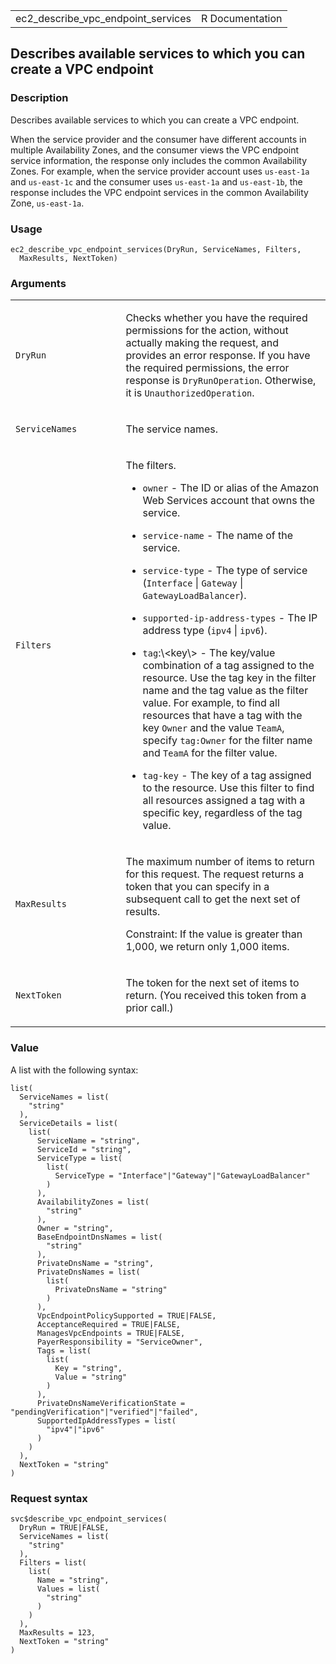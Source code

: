 <table style="width: 100%;">
<tbody>
<tr class="odd">
<td>ec2_describe_vpc_endpoint_services</td>
<td style="text-align: right;">R Documentation</td>
</tr>
</tbody>
</table>

## Describes available services to which you can create a VPC endpoint

### Description

Describes available services to which you can create a VPC endpoint.

When the service provider and the consumer have different accounts in
multiple Availability Zones, and the consumer views the VPC endpoint
service information, the response only includes the common Availability
Zones. For example, when the service provider account uses `⁠us-east-1a⁠`
and `⁠us-east-1c⁠` and the consumer uses `⁠us-east-1a⁠` and `⁠us-east-1b⁠`,
the response includes the VPC endpoint services in the common
Availability Zone, `⁠us-east-1a⁠`.

### Usage

    ec2_describe_vpc_endpoint_services(DryRun, ServiceNames, Filters,
      MaxResults, NextToken)

### Arguments

<table>
<colgroup>
<col style="width: 35%" />
<col style="width: 65%" />
</colgroup>
<tbody>
<tr class="odd">
<td><code
id="ec2_describe_vpc_endpoint_services_:_DryRun">DryRun</code></td>
<td><p>Checks whether you have the required permissions for the action,
without actually making the request, and provides an error response. If
you have the required permissions, the error response is
<code>DryRunOperation</code>. Otherwise, it is
<code>UnauthorizedOperation</code>.</p></td>
</tr>
<tr class="even">
<td><code
id="ec2_describe_vpc_endpoint_services_:_ServiceNames">ServiceNames</code></td>
<td><p>The service names.</p></td>
</tr>
<tr class="odd">
<td><code
id="ec2_describe_vpc_endpoint_services_:_Filters">Filters</code></td>
<td><p>The filters.</p>
<ul>
<li><p><code>owner</code> - The ID or alias of the Amazon Web Services
account that owns the service.</p></li>
<li><p><code>service-name</code> - The name of the service.</p></li>
<li><p><code>service-type</code> - The type of service
(<code>Interface</code> | <code>Gateway</code> |
<code>GatewayLoadBalancer</code>).</p></li>
<li><p><code>supported-ip-address-types</code> - The IP address type
(<code>ipv4</code> | <code>ipv6</code>).</p></li>
<li><p><code>tag</code>:\&lt;key\&gt; - The key/value combination of a
tag assigned to the resource. Use the tag key in the filter name and the
tag value as the filter value. For example, to find all resources that
have a tag with the key <code>Owner</code> and the value
<code>TeamA</code>, specify <code>tag:Owner</code> for the filter name
and <code>TeamA</code> for the filter value.</p></li>
<li><p><code>tag-key</code> - The key of a tag assigned to the resource.
Use this filter to find all resources assigned a tag with a specific
key, regardless of the tag value.</p></li>
</ul></td>
</tr>
<tr class="even">
<td><code
id="ec2_describe_vpc_endpoint_services_:_MaxResults">MaxResults</code></td>
<td><p>The maximum number of items to return for this request. The
request returns a token that you can specify in a subsequent call to get
the next set of results.</p>
<p>Constraint: If the value is greater than 1,000, we return only 1,000
items.</p></td>
</tr>
<tr class="odd">
<td><code
id="ec2_describe_vpc_endpoint_services_:_NextToken">NextToken</code></td>
<td><p>The token for the next set of items to return. (You received this
token from a prior call.)</p></td>
</tr>
</tbody>
</table>

### Value

A list with the following syntax:

    list(
      ServiceNames = list(
        "string"
      ),
      ServiceDetails = list(
        list(
          ServiceName = "string",
          ServiceId = "string",
          ServiceType = list(
            list(
              ServiceType = "Interface"|"Gateway"|"GatewayLoadBalancer"
            )
          ),
          AvailabilityZones = list(
            "string"
          ),
          Owner = "string",
          BaseEndpointDnsNames = list(
            "string"
          ),
          PrivateDnsName = "string",
          PrivateDnsNames = list(
            list(
              PrivateDnsName = "string"
            )
          ),
          VpcEndpointPolicySupported = TRUE|FALSE,
          AcceptanceRequired = TRUE|FALSE,
          ManagesVpcEndpoints = TRUE|FALSE,
          PayerResponsibility = "ServiceOwner",
          Tags = list(
            list(
              Key = "string",
              Value = "string"
            )
          ),
          PrivateDnsNameVerificationState = "pendingVerification"|"verified"|"failed",
          SupportedIpAddressTypes = list(
            "ipv4"|"ipv6"
          )
        )
      ),
      NextToken = "string"
    )

### Request syntax

    svc$describe_vpc_endpoint_services(
      DryRun = TRUE|FALSE,
      ServiceNames = list(
        "string"
      ),
      Filters = list(
        list(
          Name = "string",
          Values = list(
            "string"
          )
        )
      ),
      MaxResults = 123,
      NextToken = "string"
    )
